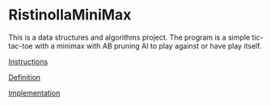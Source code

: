 # RistinollaMiniMax
This is a data structures and algorithms project.
The program is a simple tic-tac-toe with a minimax with AB pruning AI
to play against or have play itself.

[Instructions](kayttoohje.md)

[Definition](aihemaarittely.md)

[Implementation](toteutus.md)